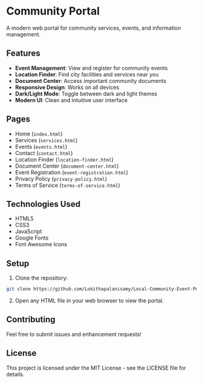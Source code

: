 # Community Portal

A modern web portal for community services, events, and information management.

## Features

- **Event Management**: View and register for community events
- **Location Finder**: Find city facilities and services near you
- **Document Center**: Access important community documents
- **Responsive Design**: Works on all devices
- **Dark/Light Mode**: Toggle between dark and light themes
- **Modern UI**: Clean and intuitive user interface

## Pages

- Home (`index.html`)
- Services (`services.html`)
- Events (`events.html`)
- Contact (`contact.html`)
- Location Finder (`location-finder.html`)
- Document Center (`document-center.html`)
- Event Registration (`event-registration.html`)
- Privacy Policy (`privacy-policy.html`)
- Terms of Service (`terms-of-service.html`)

## Technologies Used

- HTML5
- CSS3
- JavaScript
- Google Fonts
- Font Awesome Icons

## Setup

1. Clone the repository:
```bash
git clone https://github.com/Lokithapalanisamy/Local-Community-Event-Portal.git
```

2. Open any HTML file in your web browser to view the portal.

## Contributing

Feel free to submit issues and enhancement requests!

## License

This project is licensed under the MIT License - see the LICENSE file for details.
